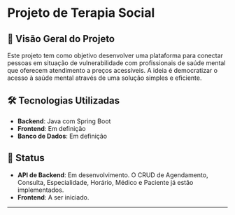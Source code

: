 # Projeto de Terapia Social

## 🚀 Visão Geral do Projeto

Este projeto tem como objetivo desenvolver uma plataforma para conectar pessoas em situação de vulnerabilidade com profissionais de saúde mental que oferecem atendimento a preços acessíveis. A ideia é democratizar o acesso à saúde mental através de uma solução simples e eficiente.

## 🛠️ Tecnologias Utilizadas

- **Backend**: Java com Spring Boot
- **Frontend**: Em definição 
- **Banco de Dados**: Em definição

## 📌 Status

- **API de Backend**: Em desenvolvimento. O CRUD de Agendamento, Consulta, Especialidade, Horário, Médico e Paciente já estão implementados.
- **Frontend**: A ser iniciado.

---

